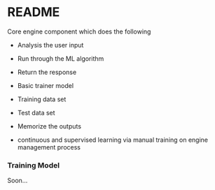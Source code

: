 # README #

Core engine component which does the following

* Analysis the user input
* Run through the ML algorithm
* Return the response

* Basic trainer model
* Training data set
* Test data set 

* Memorize the outputs
* continuous and supervised learning via manual training on engine management process

### Training Model ###

Soon...